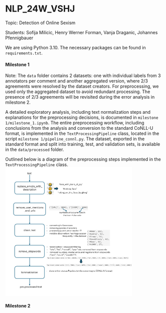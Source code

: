 # NLP_24W_VSHJ
Topic: Detection of Online Sexism

Students: Sofija Milicic, Henry Werner Forman, Vanja Draganic, Johannes Pfennigbauer

We are using Python 3.10. The necessary packages can be found in `requirements.txt`.

#### Milestone 1
Note: The `data` folder contains 2 datasets: one with individual labels from 3 annotators per comment and another aggregated version, where 2/3 agreements were resolved by the dataset creators. For preprocessing, we used only the aggregated dataset to avoid redundant processing. The presence of 2/3 agreements will be revisited during the error analysis in milestone 2.

A detailed exploratory analysis, including text normalization steps and explanations for the preprocessing decisions, is documented in `milestone 1/milestone_1.ipynb`. The entire preprocessing workflow, including conclusions from the analysis and conversion to the standard CoNLL-U format, is implemented in the `TextProcessingPipeline` class, located in the script `milestone 1/pipeline_connl.py`. The dataset, exported in the standard format and split into training, test, and validation sets, is available in the `data/processed` folder.

Outlined below is a diagram of the preprocessing steps implemented in the `TextProcessingPipeline` class.
<img src="assets/preprocessing_pipeline.png" width="80%"/>

#### Milestone 2
